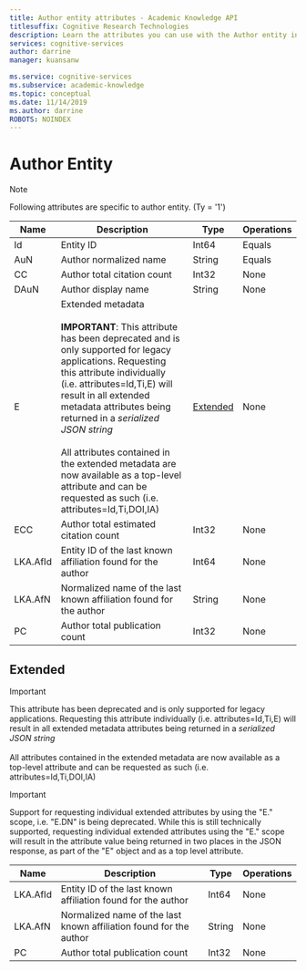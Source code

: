 ```yaml
---
title: Author entity attributes - Academic Knowledge API
titlesuffix: Cognitive Research Technologies
description: Learn the attributes you can use with the Author entity in the Academic Knowledge API.
services: cognitive-services
author: darrine
manager: kuansanw

ms.service: cognitive-services
ms.subservice: academic-knowledge
ms.topic: conceptual
ms.date: 11/14/2019
ms.author: darrine
ROBOTS: NOINDEX
---
```


# Author Entity

> [!NOTE]
> Following attributes are specific to author entity. (Ty = '1')

Name | Description | Type | Operations
--- | --- | --- | ---
Id		| Entity ID								|Int64		|Equals
AuN		| Author normalized name					|String		|Equals
CC		| Author total citation count			|Int32		|None  
DAuN	| Author display name					|String		|None
E | Extended metadata</br></br>**IMPORTANT**: This attribute has been deprecated and is only supported for legacy applications. Requesting this attribute individually (i.e. attributes=Id,Ti,E) will result in all extended metadata attributes being returned in a *serialized JSON string*</br></br>All attributes contained in the extended metadata are now available as a top-level attribute and can be requested as such (i.e. attributes=Id,Ti,DOI,IA) | [Extended](#extended) | None
ECC		| Author total estimated citation count	|Int32		|None
LKA.AfId | Entity ID of the last known affiliation found for the author | Int64 | None
LKA.AfN | Normalized name of the last known affiliation found for the author | String | None
PC | Author total publication count | Int32 | None

## Extended

> [!IMPORTANT]
> This attribute has been deprecated and is only supported for legacy applications. Requesting this attribute individually (i.e. attributes=Id,Ti,E) will result in all extended metadata attributes being returned in a *serialized JSON string*</br></br>All attributes contained in the extended metadata are now available as a top-level attribute and can be requested as such (i.e. attributes=Id,Ti,DOI,IA)

> [!IMPORTANT]
> Support for requesting individual extended attributes by using the "E." scope, i.e. "E.DN" is being deprecated. While this is still technically supported, requesting individual extended attributes using the "E." scope will result in the attribute value being returned in two places in the JSON response, as part of the "E" object and as a top level attribute.

Name | Description | Type | Operations
--- | --- | --- | ---
LKA.AfId | Entity ID of the last known affiliation found for the author | Int64 | None
LKA.AfN | Normalized name of the last known affiliation found for the author | String | None
PC | Author total publication count | Int32 | None
